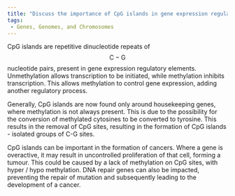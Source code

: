 ```yaml
---
title: "Discuss the importance of CpG islands in gene expression regulation. "
tags:
 - Genes, Genomes, and Chromosomes
---
```

CpG islands are repetitive dinucleotide repeats of $$\text{C}-\text{G}$$ nucleotide pairs, present in gene expression regulatory elements. Unmethylation allows transcription to be initiated, while methylation inhibits transcription. This allows methylation to control gene expression, adding another regulatory process. 

Generally, CpG islands are now found only around housekeeping genes, where methylation is not always present. This is due to the possibility for the conversion of methylated cytosines to be converted to tyrosine. This results in the removal of CpG sites, resulting in the formation of CpG islands - isolated groups of C-G sites. 

CpG islands can be important in the formation of cancers. Where a gene is overactive, it may result in uncontrolled proliferation of that cell, forming a tumour. This could be caused by a lack of methylation on CpG sites, with hyper / hypo methylation. DNA repair genes can also be impacted, preventing the repair of mutation and subsequently leading to the development of a cancer. 
